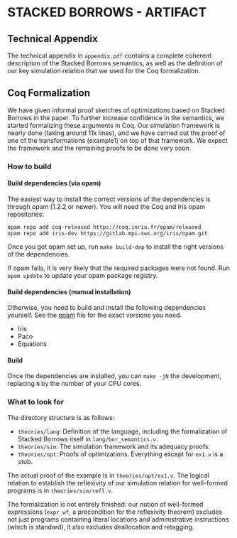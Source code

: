 # STACKED BORROWS - ARTIFACT

## Technical Appendix

The technical appendix in `appendix.pdf` contains a complete coherent
description of the Stacked Borrows semantics, as well as the definition of our
key simulation relation that we used for the Coq formalization.

## Coq Formalization

We have given informal proof sketches of optimizations based on Stacked Borrows
in the paper. To further increase confidence in the semantics, we started
formalizing these arguments in Coq. Our simulation framework is nearly done
(taking around 11k lines), and we have carried out the proof of one of the
transformations (example1) on top of that framework. We expect the framework and
the remaining proofs to be done very soon.

### How to build

#### Build dependencies (via opam)

The easiest way to install the correct versions of the dependencies is through
opam (1.2.2 or newer).  You will need the Coq and Iris opam repositories:

    opam repo add coq-released https://coq.inria.fr/opam/released
    opam repo add iris-dev https://gitlab.mpi-sws.org/iris/opam.git

Once you got opam set up, run `make build-dep` to install the right versions
of the dependencies.

If opam fails, it is very likely that the required packages were not found.
Run `opam update` to update your opam package registry.

#### Build dependencies (manual installation)

Otherwise, you need to build and install the following dependencies yourself.
See the [opam](opam) file for the exact versions you need.
- Iris
- Paco
- Equations

#### Build

Once the dependencies are installed, you can `make -jN` the development,
replacing `N` by the number of your CPU cores.

### What to look for

The directory structure is as follows:
* `theories/lang`: Definition of the language, including the formalization of
  Stacked Borrows itself in `lang/bor_semantics.v`.
* `theories/sim`: The simulation framework and its adequacy proofs.
* `theories/opt`: Proofs of optimizations. Everything except for `ex1.v` is a
  stub.

The actual proof of the example is in `theories/opt/ex1.v`.  The logical
relation to establish the reflexivity of our simulation relation for well-formed
programs is in `theories/sim/refl.v`.

The formalization is not entirely finished: our notion of well-formed
expressions (`expr_wf`, a precondition for the reflexivity theorem) excludes not just
programs containing literal locations and administrative instructions (which is
standard), it also excludes deallocation and retagging.
